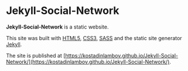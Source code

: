 # Jekyll-Social-Network

**Jekyll-Social-Network** is a static website.

This site was built with [HTML5](https://dev.w3.org/html5/html-author/), [CSS3](https://www.w3.org/TR/2001/WD-css3-roadmap-20010523/), [SASS](https://sass-lang.com/) and the static site generator [Jekyll](https://jekyllrb.com/). 

The site is published at [https://kostadinlambov.github.io/Jekyll-Social-Network/](https://kostadinlambov.github.io/Jekyll-Social-Network/). 
